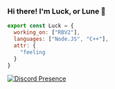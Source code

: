 ### Hi there! I'm Luck, or Lune 👋

```js
export const Luck = {
  working_on: ["RBV2"],
  languages: ["Node.JS", "C++"],
  attr: {
    "feeling
  }
}
```

[![Discord Presence](https://lanyard.cnrad.dev/api/759156960775110666)](https://discord.com/users/759156960775110666)
